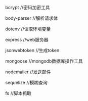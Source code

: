 bcrypt //密码加密工具

body-parser //解析请求体

dotenv //读取环境变量

express //web服务器

jsonwebtoken //生成token

mongoose //mongodb数据库操作工具

nodemailer //发送邮件

sequelize //模糊查询

fs //脚本抓取